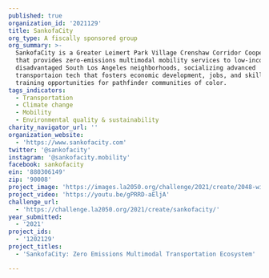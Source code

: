 ```yaml
---
published: true
organization_id: '2021129'
title: SankofaCity
org_type: A fiscally sponsored group
org_summary: >-
  SankofaCity is a Greater Leimert Park Village Crenshaw Corridor Cooperative
  that provides zero-emissions multimodal mobility services to low-income and
  disadvantaged South Los Angeles neighborhoods, socializing advanced
  transportaion tech that fosters economic development, jobs, and skills
  training opportunities for pathfinder communities of color.
tags_indicators:
  - Transportation
  - Climate change
  - Mobility
  - Environmental quality & sustainability
charity_navigator_url: ''
organization_website:
  - 'https://www.sankofacity.com'
twitter: '@sankofacity'
instagram: '@sankofacity.mobility'
facebook: sankofacity
ein: '880306149'
zip: '90008'
project_image: 'https://images.la2050.org/challenge/2021/create/2048-wide/sankofacity.jpg'
project_video: 'https://youtu.be/gPRRD-aEljA'
challenge_url:
  - 'https://challenge.la2050.org/2021/create/sankofacity/'
year_submitted:
  - '2021'
project_ids:
  - '1202129'
project_titles:
  - 'SankofaCity: Zero Emissions Multimodal Transportation Ecosystem'

---
```

